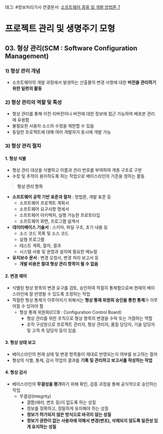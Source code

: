 태그: #정보처리기사 
연결문서: [소프트웨어 종류 및 개발 방법론 7](소프트웨어%20종류%20및%20개발%20방법론%207.md)

# 프로젝트 관리 및 생명주기 모형

## 03\. 형상 관리(SCM : Software Configuration Management)

### 1) 형상 관리 개념

-   소프트웨어의 개발 과정에서 발생하는 산출물의 변경 사항에 대한 **버전을 관리하기 위한 일련의 활동**

### 2) 형상 관리의 역할 및 특성

-   형상 관리를 통해 이전 리버전이나 버전에 대한 정보에 접근 가능하여 배포본 관리에 유용함
-   불필요한 사용자 소스의 수정을 제한할 수 있음
-   동일한 프로젝트에 대해 여러 개발자가 동시에 개발 가능

### 3) 형상 관리 절차

#### 1\. 형상 식별

-   형상 관리 대상을 식별하고 이름과 관리 번호를 부여하여 계층 구조로 구분
-   수정 및 추적이 용이하도록 하는 작업으로 베이스라인의 기준을 정하는 활동

> **형상 관리 항목**

-   **소프트웨어 공학 기반 표준과 절차** : 방법론, 개발 표준 등
    -   소프트웨어 프로젝트 계획서
    -   소프트웨어 요구사항 명세서
    -   소프트웨어 아키텍처, 실행 가능한 프로토타입
    -   소프트웨어 화면, 프로그램 설계서
-   **데이터베이스 기술서** : 스키마, 파일 구조, 초기 내용 등
    -   소스 코드 목록 및 소스 코드
    -   실행 프로그램
    -   테스트 계획, 절차, 결과
    -   시스템 사용 및 운영과 설치에 필요한 메뉴얼
-   **유지보수 문서** : 변경 오청서, 변경 처리 보고서 등
    -   **개발 비용은 절대 형상 관리 항목이 될 수 없음**

#### 2\. 변경 제어

-   식별된 형상 항목의 변경 요구를 검토, 승인하여 적절히 통제함으로써 현재의 베이스라인에 잘 반영될 수 있도록 조정하는 작업
-   적절한 형상 통제가 이루어지기 위해서는 **형상 통제 위원회 승인을 통한 통제**가 이루어질 수 있어야 함
    -   형상 통제 위원회(CCB : Configuration Control Board)
        -   형상 관리를 위한 조직으로 형상 항목의 변경을 수락 또는 거절하는 역할
        -   조직 구성원으로 프로젝트 관리자, 형상 관리자, 품질 담당자, 기술 담당자 및 고객 측 담당자 등이 있음

#### 3\. 형상 상태 보고

-   베이스라인의 현재 상태 및 변경 항목들이 제대로 반영되는지 여부를 보고하는 절차
-   형상의 식별, 통제, 감사 작업의 결과를 **기록 및 관리하고 보고서를 작성하는 작업**

#### 4\. 형상 감사

-   베이스라인의 **무결성을 평가**하기 위해 확인, 검증 과정을 통해 공식적으로 승인하는 작업
    -   무결성(Integrity)
        -   결함(에러, 변조 등)이 없도록 하는 성질
        -   정보를 정확하고, 정밀하게 유지해야 하는 성질
        -   **정보가 허가되지 않은 방식으로 바귀지 않는 성질**
        -   **정보가 권한이 없는 사용자에 의해서 변경(변조), 삭제되지 않도록 일관성 있게 유지하는 성질**